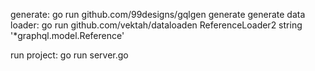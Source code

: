 generate: go run github.com/99designs/gqlgen generate
generate data loader: go run github.com/vektah/dataloaden ReferenceLoader2 string '*graphql.model.Reference'

run project: go run server.go